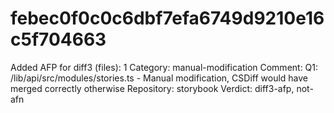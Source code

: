 # febec0f0c0c6dbf7efa6749d9210e16c5f704663

Added AFP for diff3 (files): 1
Category: manual-modification
Comment: Q1: /lib/api/src/modules/stories.ts - Manual modification, CSDiff would have merged correctly otherwise
Repository: storybook
Verdict: diff3-afp, not-afn